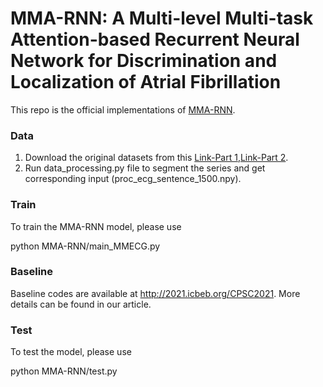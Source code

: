 # MMA-RNN: A Multi-level Multi-task Attention-based Recurrent Neural Network for Discrimination and Localization of Atrial Fibrillation

This repo is the official implementations of [MMA-RNN](https://www.sciencedirect.com/science/article/abs/pii/S1746809423011801). 

### Data 
1. Download the original datasets from this [Link-Part 1](https://drive.google.com/drive/folders/1Rm7Ba5HAHDxPeKHOR9wK5TSG2gyb01L9?usp=sharing),[Link-Part 2](https://drive.google.com/drive/folders/1hpoijWP5EsKyarubKY00d4rT0EDQJLou?usp=sharing).
2. Run data_processing.py file to segment the series and get corresponding input (proc_ecg_sentence_1500.npy).

### Train
To train the MMA-RNN model, please use

python MMA-RNN/main_MMECG.py

### Baseline

Baseline codes are available at http://2021.icbeb.org/CPSC2021. More details can be found in our article.

### Test

To test the model, please use

python MMA-RNN/test.py

